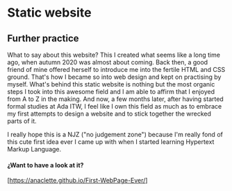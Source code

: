 # Static website

## Further practice

What to say about this website? This I created what seems like a long time ago, when autumn 2020 was almost about coming. Back then, a good friend of mine offered herself to introduce me into the fertile HTML and CSS ground. That's how I became so into web design and kept on practising by myself. What's behind this static website is nothing but the most organic steps I took into this awesome field and I am able to affirm that I enjoyed from A to Z in the making. And now, a few months later, after having started formal studies at Ada ITW, I feel like I own this field as much as to embrace my first attempts to design a website and to stick together the wrecked parts of it.

I really hope this is a NJZ ("no judgement zone") because I'm really fond of this cute first idea ever I came up with when I started learning Hypertext Markup Language.

#### ¿Want to have a look at it?

[https://anaclette.github.io/First-WebPage-Ever/]
